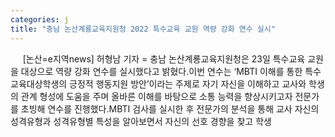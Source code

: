 ```yaml
---
categories: j
title: "충남 논산계룡교육지원청 2022 특수교육 교원 역량 강화 연수 실시"
---
```

&nbsp;&nbsp;&nbsp;&nbsp; [논산=e지역news] 허형남 기자 = 충남 논산계룡교육지원청은 23일 특수교육 교원을 대상으로 역량 강화 연수를 실시했다고 밝혔다.이번 연수는 ‘MBTI 이해를 통한 특수교육대상학생의 긍정적 행동지원 방안’이라는 주제로 자기 자신을 이해하고 교사와 학생의 관계 형성에 도움을 주며 올바른 이해를 바탕으로 소통 능력을 향상시키고자 전문가를 초빙해 연수를 진행했다.MBTI 검사를 실시한 후 전문가의 분석을 통해 교사 자신의 성격유형과 성격유형별 특성을 알아보면서 자신의 선호 경향을 찾고 학생